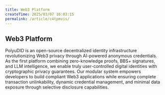 ```yaml
---
title: Web3 Platform
createTime: 2025/03/07 16:03:15
permalink: /article/c4tpmvis/
---
```

## Web3 Platform

PolyuDID is an open-source decentralized identity infrastructure revolutionizing Web3 privacy through AI-powered anonymous credentials. As the first platform combining zero-knowledge proofs, BBS+ signatures, and LLM intelligence, we enable truly user-controlled digital identities with cryptographic privacy guarantees. Our modular system empowers developers to build compliant Web3 applications while ensuring complete transaction unlinkability, dynamic credential management, and minimal data exposure through selective disclosure capabilities.